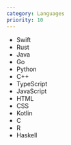 ```yaml
---
category: Languages
priority: 10
---
```


- Swift
- Rust
- Java
- Go
- Python
- C++
- TypeScript
- JavaScript
- HTML
- CSS
- Kotlin
- C
- R
- Haskell
